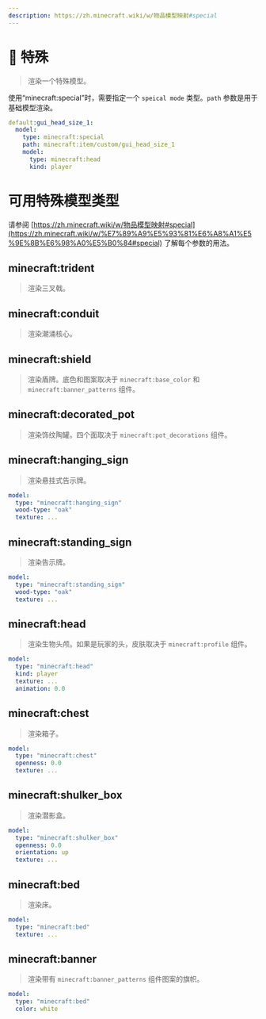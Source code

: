 ```yaml
---
description: https://zh.minecraft.wiki/w/物品模型映射#special
---
```


# 👻 特殊

> 渲染一个特殊模型。

使用“minecraft:special”时，需要指定一个 `speical mode` 类型。`path` 参数是用于基础模型渲染。

```yaml
default:gui_head_size_1:
  model:
    type: minecraft:special
    path: minecraft:item/custom/gui_head_size_1
    model:
      type: minecraft:head
      kind: player
```

# 可用特殊模型类型 <a href="#available-special-model-types" id="available-special-model-types"></a>

请参阅 [https://zh.minecraft.wiki/w/物品模型映射#special](https://zh.minecraft.wiki/w/%E7%89%A9%E5%93%81%E6%A8%A1%E5%9E%8B%E6%98%A0%E5%B0%84#special) 了解每个参数的用法。

## minecraft:trident <a href="#minecraft-trident" id="minecraft-trident"></a>

> 渲染三叉戟。

## minecraft:conduit <a href="#minecraft-conduit" id="minecraft-conduit"></a>

> 渲染潮涌核心。

## minecraft:shield <a href="#minecraft-shield" id="minecraft-shield"></a>

> 渲染盾牌。底色和图案取决于 `minecraft:base_color` 和 `minecraft:banner_patterns` 组件。

## minecraft:decorated\_pot <a href="#minecraft-decorated_pot" id="minecraft-decorated_pot"></a>

> 渲染饰纹陶罐。四个面取决于 `minecraft:pot_decorations` 组件。

## minecraft:hanging\_sign <a href="#minecraft-hanging_sign" id="minecraft-hanging_sign"></a>

> 渲染悬挂式告示牌。

```yaml
model:
  type: "minecraft:hanging_sign"
  wood-type: "oak"
  texture: ...
```

## minecraft:standing\_sign <a href="#minecraft-standing_sign" id="minecraft-standing_sign"></a>

> 渲染告示牌。

```yaml
model:
  type: "minecraft:standing_sign"
  wood-type: "oak"
  texture: ...
```

## minecraft:head <a href="#minecraft-head" id="minecraft-head"></a>

> 渲染生物头颅。如果是玩家的头，皮肤取决于 `minecraft:profile` 组件。

```yaml
model:
  type: "minecraft:head"
  kind: player
  texture: ...
  animation: 0.0
```

## minecraft:chest <a href="#minecraft-chest" id="minecraft-chest"></a>

> 渲染箱子。

```yaml
model:
  type: "minecraft:chest"
  openness: 0.0
  texture: ...
```

## minecraft:**shulker\_box** <a href="#minecraft-shulker_box" id="minecraft-shulker_box"></a>

> 渲染潜影盒。

```yaml
model:
  type: "minecraft:shulker_box"
  openness: 0.0
  orientation: up
  texture: ...
```

## minecraft:**bed** <a href="#minecraft-bed" id="minecraft-bed"></a>

> 渲染床。

```yaml
model:
  type: "minecraft:bed"
  texture: ...
```

## minecraft:**banner** <a href="#minecraft-banner" id="minecraft-banner"></a>

> 渲染带有 `minecraft:banner_patterns` 组件图案的旗帜。

```yaml
model:
  type: "minecraft:bed"
  color: white
```
